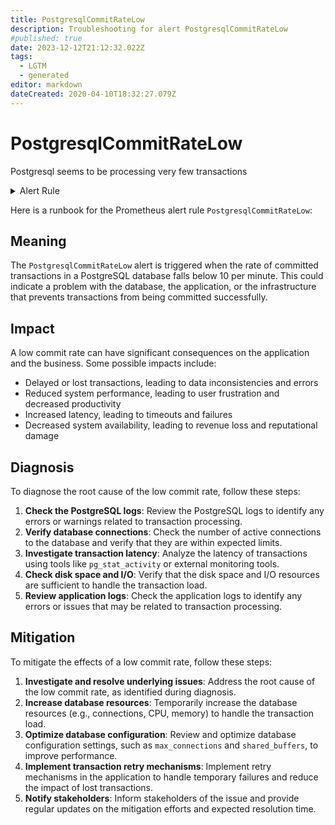 ```yaml
---
title: PostgresqlCommitRateLow
description: Troubleshooting for alert PostgresqlCommitRateLow
#published: true
date: 2023-12-12T21:12:32.022Z
tags: 
  - LGTM
  - generated
editor: markdown
dateCreated: 2020-04-10T18:32:27.079Z
---
```


# PostgresqlCommitRateLow

Postgresql seems to be processing very few transactions

<details>
  <summary>Alert Rule</summary>

{{% rule "postgresql/postgres-exporter.yml" "PostgresqlCommitRateLow" %}}

{{% comment %}}

```yaml
alert: PostgresqlCommitRateLow
expr: rate(pg_stat_database_xact_commit[1m]) < 10
for: 2m
labels:
    severity: critical
annotations:
    summary: Postgresql commit rate low (instance {{ $labels.instance }})
    description: |-
        Postgresql seems to be processing very few transactions
          VALUE = {{ $value }}
          LABELS = {{ $labels }}
    runbook: https://github.com/srerun/prometheus-alerts/blob/main/content/runbooks/postgres-exporter/PostgresqlCommitRateLow.md

```

{{% /comment %}}

</details>


Here is a runbook for the Prometheus alert rule `PostgresqlCommitRateLow`:

## Meaning

The `PostgresqlCommitRateLow` alert is triggered when the rate of committed transactions in a PostgreSQL database falls below 10 per minute. This could indicate a problem with the database, the application, or the infrastructure that prevents transactions from being committed successfully.

## Impact

A low commit rate can have significant consequences on the application and the business. Some possible impacts include:

* Delayed or lost transactions, leading to data inconsistencies and errors
* Reduced system performance, leading to user frustration and decreased productivity
* Increased latency, leading to timeouts and failures
* Decreased system availability, leading to revenue loss and reputational damage

## Diagnosis

To diagnose the root cause of the low commit rate, follow these steps:

1. **Check the PostgreSQL logs**: Review the PostgreSQL logs to identify any errors or warnings related to transaction processing.
2. **Verify database connections**: Check the number of active connections to the database and verify that they are within expected limits.
3. **Investigate transaction latency**: Analyze the latency of transactions using tools like `pg_stat_activity` or external monitoring tools.
4. **Check disk space and I/O**: Verify that the disk space and I/O resources are sufficient to handle the transaction load.
5. **Review application logs**: Check the application logs to identify any errors or issues that may be related to transaction processing.

## Mitigation

To mitigate the effects of a low commit rate, follow these steps:

1. **Investigate and resolve underlying issues**: Address the root cause of the low commit rate, as identified during diagnosis.
2. **Increase database resources**: Temporarily increase the database resources (e.g., connections, CPU, memory) to handle the transaction load.
3. **Optimize database configuration**: Review and optimize database configuration settings, such as `max_connections` and `shared_buffers`, to improve performance.
4. **Implement transaction retry mechanisms**: Implement retry mechanisms in the application to handle temporary failures and reduce the impact of lost transactions.
5. **Notify stakeholders**: Inform stakeholders of the issue and provide regular updates on the mitigation efforts and expected resolution time.